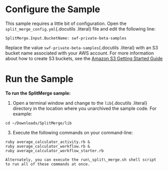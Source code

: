 Configure the Sample
====================

This sample requires a little bit of configuration. Open the
`split_merge_config.yml`{.docutils .literal} file and edit the following
line:

~~~~ {.literal-block}
SplitMerge.Input.BucketName: swf-private-beta-samples
~~~~

Replace the value `swf-private-beta-samples`{.docutils .literal} with an
S3 bucket name associated with your AWS account. For more information
about how to create S3 buckets, see the [Amazon S3 Getting Started
Guide](http://docs.aws.amazon.com/AmazonS3/latest/gsg/GetStartedWithS3.html)

Run the Sample
==============

**To run the SplitMerge sample:**

1.  Open a terminal window and change to the `lib`{.docutils .literal}
    directory in the location where you unarchived the sample code. For
    example:

~~~~ {.literal-block}
cd ~/Downloads/SplitMerge/lib
~~~~

3.  Execute the following commands on your command-line:

~~~~ {.literal-block}
ruby average_calculator_activity.rb &
ruby average_calculator_workflow.rb &
ruby average_calculator_workflow_starter.rb
~~~~

    Alternately, you can execute the run\_split\_merge.sh shell script
    to run all of these commands at once.


